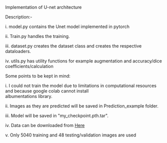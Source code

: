 Implementation of U-net architecture

Description:-


i. model.py contains the Unet model implemented in pytorch

ii. Train.py handles the training.

iii. dataset.py creates the dataset class and creates the respective dataloaders.

iv. utils.py has utility functions for example augmentation and accuracy/dice coefficients/calculation


Some points to be kept in mind:

i. I could not train the model due to limitations in computational resources and because google colab cannot install        
   albumentations library.

ii. Images as they are predicted will be saved in Prediction_example folder.

iii. Model will be saved in "my_checkpoint.pth.tar".

iv. Data can be downloaded from <a href="https://www.kaggle.com/c/carvana-image-masking-challenge">Here</a>

v. Only 5040 training and 48 testing/validation images are used